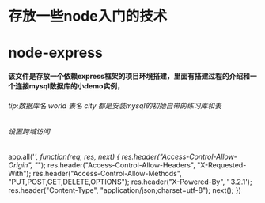 存放一些node入门的技术
==========================
# node-express
#### 该文件是存放一个依赖express框架的项目环境搭建，里面有搭建过程的介绍和一个连接mysql数据库的小demo实例，
###### tip:数据库名 world 表名 city 都是安装mysql的初始自带的练习库和表

###### 设置跨域访问
app.all('*', function(req, res, next) {
	res.header("Access-Control-Allow-Origin", "*");
	res.header("Access-Control-Allow-Headers", "X-Requested-With");
	res.header("Access-Control-Allow-Methods", "PUT,POST,GET,DELETE,OPTIONS");
	res.header("X-Powered-By", ' 3.2.1');
	res.header("Content-Type", "application/json;charset=utf-8");
	next();
})
